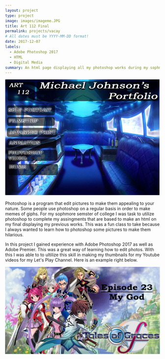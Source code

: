 ```yaml
---
layout: project
type: project
image: images/imageme.JPG
title: Art 112 Final
permalink: projects/vacay
# All dates must be YYYY-MM-DD format!
date: 2017-12-07
labels:
  - Adobe Photoshop 2017
  - HTML
  - Digital Media
summary: An html page displaying all my photoshop works during my sophmore sememster taking Art 212.
---
```


<img class="ui medium right floated rounded image" src="../images/artfinal.JPG">

Photoshop is a program that edit pictures to make them appealing to your nature. Some people use photoshop on a regular basis in order to make memes of giphs. For my sophmore semster of college I was task to utilize photoshop to complete my assingments that are based to make an html on my final displaying my previous works. This was a fun class to take because I always wanted to learn how to photoshop some pictures to make them hilarious. 



In this project I gained experience with Adobe Photoshop 2017 as well as Adobe Premier. This was a great way of learning how to edit photos. With this I was able to to ultilize this skill in making my thumbnails for my Youtube videos for my Let's Play Channel. Here is an example right below.   
 
<img class="ui huge centered image" src="../images/thumbnail.jpg">
